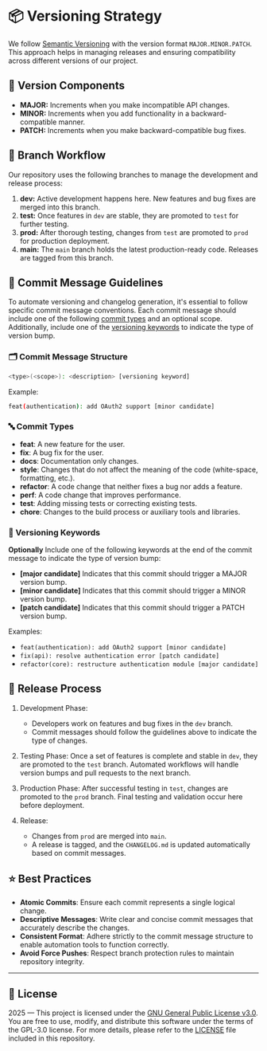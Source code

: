 # 📦 Versioning Strategy

We follow [Semantic Versioning](https://semver.org/) with the version format `MAJOR.MINOR.PATCH`. This approach helps in managing releases and ensuring compatibility across different versions of our project.

## 🧩 Version Components

- **MAJOR:** Increments when you make incompatible API changes.
- **MINOR:** Increments when you add functionality in a backward-compatible manner.
- **PATCH:** Increments when you make backward-compatible bug fixes.

## 🌿 Branch Workflow

Our repository uses the following branches to manage the development and release process:

1. **dev:** Active development happens here. New features and bug fixes are merged into this branch.
2. **test:** Once features in `dev` are stable, they are promoted to `test` for further testing.
3. **prod:** After thorough testing, changes from `test` are promoted to `prod` for production deployment.
4. **main:** The `main` branch holds the latest production-ready code. Releases are tagged from this branch.

## 📝 Commit Message Guidelines

To automate versioning and changelog generation, it's essential to follow specific commit message conventions. Each commit message should include one of the following [commit types](#-commit-types) and an optional scope. Additionally, include one of the [versioning keywords](#-versioning-keywords) to indicate the type of version bump.

### 🗂️ Commit Message Structure

```bash
<type>(<scope>): <description> [versioning keyword]
```

Example:

```bash
feat(authentication): add OAuth2 support [minor candidate]
```

### 🔤 Commit Types

- **feat**: A new feature for the user.
- **fix**: A bug fix for the user.
- **docs**: Documentation only changes.
- **style**: Changes that do not affect the meaning of the code (white-space, formatting, etc.).
- **refactor**: A code change that neither fixes a bug nor adds a feature.
- **perf**: A code change that improves performance.
- **test**: Adding missing tests or correcting existing tests.
- **chore**: Changes to the build process or auxiliary tools and libraries.

### 🔑 Versioning Keywords

**Optionally** Include one of the following keywords at the end of the commit message to indicate the type of version bump:

- **[major candidate]** Indicates that this commit should trigger a MAJOR version bump.
- **[minor candidate]** Indicates that this commit should trigger a MINOR version bump.
- **[patch candidate]** Indicates that this commit should trigger a PATCH version bump.

Examples:

- `feat(authentication): add OAuth2 support [minor candidate]`
- `fix(api): resolve authentication error [patch candidate]`
- `refactor(core): restructure authentication module [major candidate]`

## 🚀 Release Process

1. Development Phase:

   - Developers work on features and bug fixes in the `dev` branch.
   - Commit messages should follow the guidelines above to indicate the type of changes.

2. Testing Phase:
   Once a set of features is complete and stable in `dev`, they are promoted to the `test` branch.
   Automated workflows will handle version bumps and pull requests to the next branch.

3. Production Phase:
   After successful testing in `test`, changes are promoted to the `prod` branch.
   Final testing and validation occur here before deployment.

4. Release:

   - Changes from `prod` are merged into `main`.
   - A release is tagged, and the `CHANGELOG.md` is updated automatically based on commit messages.

## ⭐ Best Practices

- **Atomic Commits**: Ensure each commit represents a single logical change.
- **Descriptive Messages**: Write clear and concise commit messages that accurately describe the changes.
- **Consistent Format**: Adhere strictly to the commit message structure to enable automation tools to function correctly.
- **Avoid Force Pushes**: Respect branch protection rules to maintain repository integrity.

---

## 📜 License

2025 — This project is licensed under the [GNU General Public License v3.0](https://www.gnu.org/licenses/gpl-3.0.en.html). You are free to use, modify, and distribute this software under the terms of the GPL-3.0 license. For more details, please refer to the [LICENSE](LICENSE) file included in this repository.

